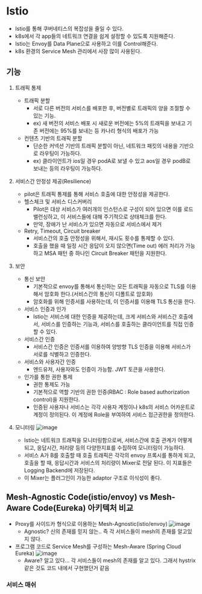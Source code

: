 # Istio
- Istio를 통해 쿠버네티스의 복잡성을 줄일 수 있다.
- k8s에서 각 app들의 네트워크 연결을 쉽게 설정할 수 있도록 지원해준다.
- Istio는 Envoy를 Data Plane으로 사용하고 이를 Control해준다.
- k8s 환경의 Service Mesh 관리에서 사장 많이 사용된다.

## 기능
1. 트래픽 통제
   - 트래픽 분할
     - 서로 다른 버전의 서비스를 배포한 후, 버전별로 트래픽의 양을 조절할 수 있는 기능.
     - ex) 새 버전의 서비스 배포 시 새로운 버전에는 5%의 트래픽을 보내고 기존 버전에는 95%를 보내는 등 카나리 형식의 배포가 가능
   - 컨텐츠 기반의 트래픽 분할
     - 단순한 커넥션 기반의 트래픽 분할이 아닌, 네트워크 패킷의 내용을 기반으로 라우팅이 가능하다.
     - ex) 클라이언트가 ios일 경우 podA로 보낼 수 있고 aos일 경우 podB로 보내는 등의 라우팅이 가능하다.
  
2. 서비스간 안정성 제공(Resilience)
   - pilot은 트래픽 통제를 통해 서비스 호출에 대한 안정성을 제공한다.
   - 헬스체크 및 서비스 디스커버리
     - Pilot은 대상 서비스가 여러개의 인스턴스로 구성이 되어 있으면 이를 로드밸런싱하고, 이 서비스들에 대해 주기적으로 상태체크를 한다.
     - 만약, 장애가 난 서비스가 있으면 자동으로 서비스에서 제거
   - Retry, Timeout, Circuit breaker
     - 서비스간의 호출 안정성을 위해서, 재시도 횟수를 통제할 수 있다.
     - 호출을 했을 때 일정 시간 응답이 오지 않으면(Time out) 에러 처리가 가능하고 MSA 패턴 중 하나인 Circuit Breaker 패턴을 지원한다.

3. 보안
   - 통신 보안
     - 기본적으로 envoy를 통해서 통신하는 모든 트래픽을 자동으로 TLS를 이용해서 암호화 한다.(서비스간의 통신이 디폴트로 암호화)
     - 암호화를 위해 인증서를 사용하는데, 이 인증서를 이용해 TLS 통신을 한다.
   - 서비스 인증과 인가
     - Istio는 서비스에 대한 인증을 제공하는데, 크게 서비스와 서비스간 호출에서, 서비스를 인증하는 기능과, 서비스를 호출하는 클라이언트를 직접 인증 할 수 있다.
   - 서비스간 인증
     - 서비스간 인증은 인증서를 이용하여 양방향 TLS 인증을 이용해 서비스가 서로를 식별하고 인증한다.
    - 서비스와 사용자간 인증
      - 엔드유저, 사용자와도 인증이 가능함. JWT 토큰을 사용한다.
    - 인가를 통한 권한 통제
      - 권한 통제도 가능
      - 기본적으로 역할 기반의 권한 인증(RBAC : Role based authorization control)을 지원한다.
      - 인증된 사용자나 서비스는 각각 사용자 계정이나 k8s의 서비스 어카운트로 계정이 정의된다. 이 계정에 Role을 부여하여 서비스 접근권한을 정의한다.

4. 모니터링
    ![image](https://user-images.githubusercontent.com/38865267/155079384-aa2dbf9a-cf1d-49ac-b08f-2b9efa79e900.png)

   - Istio는 네트워크 트래픽을 모니터링함으로써, 서비스간에 호출 관계가 어떻게 되고, 응답시간, 처리량 등의 다양한지표를 수집하여 모니터링이 가능하다.
   - 서비스 A가 B를 호출할 때 호출 트래픽은 각각의 envoy 프록시를 통하게 되고, 호출을 할 때, 응답시간과 서비스의 처리량이 Mixer로 전달 된다. 이 지표들은 Logging Backend에 저장된다.
   - 이 Mixer는 플러그인이 가능한 adaptor 구조로 이식성이 좋다.


## Mesh-Agnostic Code(istio/envoy) vs Mesh-Aware Code(Eureka) 아키텍처 비교
- Proxy를 사이드카 형식으로 이용하는 Mesh-Agnostic(istio/envoy)
    ![image](https://user-images.githubusercontent.com/38865267/155079753-34f7b6b8-9661-4143-a66b-af6088066031.png)
    - Agnostic? 신의 존재를 믿지 않는.. 즉 각 서비스들이 mesh의 존재를 알고있지 않다.
- 프로그램 코드로 Service Mesh를 구성하는 Mesh-Aware (Spring Cloud Eureka)
    ![image](https://user-images.githubusercontent.com/38865267/155080154-a06eb4b9-3b89-426f-8781-e5c5fad5f7fb.png)
    - Aware? 알고 있다... 각 서비스들이 mesh의 존재를 알고 있다. 그래서 hystrix 같은 것도 코드 내에서 구현했던거 같음

### 서비스 매쉬
